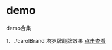 # demo
demo合集 

1、./carolBrand 塔罗牌翻牌效果 [点击查看](https://htmlpreview.github.io/?https://github.com/rainysir/demo/blob/master/carolBrand/index.html)
